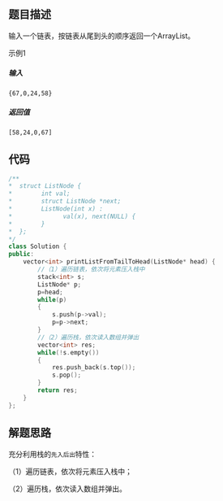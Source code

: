 ## 题目描述

输入一个链表，按链表从尾到头的顺序返回一个ArrayList。

示例1

##### 输入

```
{67,0,24,58}
```

##### 返回值

```
[58,24,0,67]
```

## 代码

```cpp
/**
*  struct ListNode {
*        int val;
*        struct ListNode *next;
*        ListNode(int x) :
*              val(x), next(NULL) {
*        }
*  };
*/
class Solution {
public:
    vector<int> printListFromTailToHead(ListNode* head) {
        //（1）遍历链表，依次将元素压入栈中
        stack<int> s;
        ListNode* p;
        p=head;
        while(p)
        {
            s.push(p->val);
            p=p->next;
        }
        //（2）遍历栈，依次读入数组并弹出
        vector<int> res;
        while(!s.empty())
        {
            res.push_back(s.top());
            s.pop();
        }
        return res;
    }
};
```

## 解题思路

充分利用栈的`先入后出`特性：

（1）遍历链表，依次将元素压入栈中；

（2）遍历栈，依次读入数组并弹出。